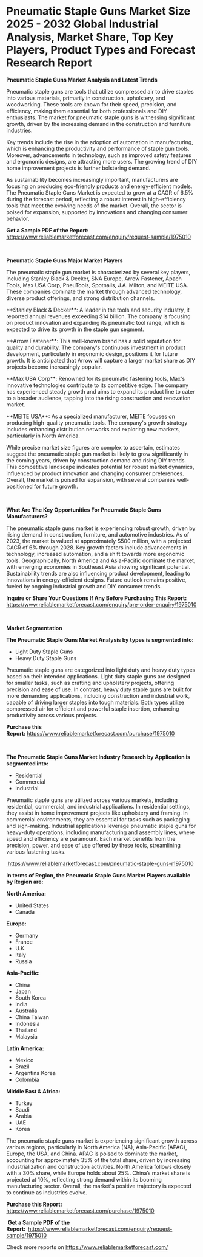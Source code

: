 <p><h1>Pneumatic Staple Guns Market Size 2025 - 2032 Global Industrial Analysis, Market Share, Top Key Players, Product Types and Forecast Research Report</h1></p><p><strong>Pneumatic Staple Guns Market Analysis and Latest Trends</strong></p>
<p><p>Pneumatic staple guns are tools that utilize compressed air to drive staples into various materials, primarily in construction, upholstery, and woodworking. These tools are known for their speed, precision, and efficiency, making them essential for both professionals and DIY enthusiasts. The market for pneumatic staple guns is witnessing significant growth, driven by the increasing demand in the construction and furniture industries. </p><p>Key trends include the rise in the adoption of automation in manufacturing, which is enhancing the productivity and performance of staple gun tools. Moreover, advancements in technology, such as improved safety features and ergonomic designs, are attracting more users. The growing trend of DIY home improvement projects is further bolstering demand. </p><p>As sustainability becomes increasingly important, manufacturers are focusing on producing eco-friendly products and energy-efficient models. The Pneumatic Staple Guns Market is expected to grow at a CAGR of 6.5% during the forecast period, reflecting a robust interest in high-efficiency tools that meet the evolving needs of the market. Overall, the sector is poised for expansion, supported by innovations and changing consumer behavior.</p></p>
<p><strong>Get a Sample PDF of the Report:&nbsp;</strong> <a href="https://www.reliablemarketforecast.com/enquiry/request-sample/1975010?utm_campaign=2393&utm_medium=2&utm_source=Github&utm_content=ia&utm_term=05042025&utm_id=pneumatic-staple-guns">https://www.reliablemarketforecast.com/enquiry/request-sample/1975010</a></p>
<p>&nbsp;</p>
<p><strong>Pneumatic Staple Guns Major Market Players</strong></p>
<p><p>The pneumatic staple gun market is characterized by several key players, including Stanley Black & Decker, SNA Europe, Arrow Fastener, Apach Tools, Max USA Corp, PneuTools, Spotnails, J.A. Milton, and MEITE USA. These companies dominate the market through advanced technology, diverse product offerings, and strong distribution channels.</p><p>**Stanley Black & Decker**: A leader in the tools and security industry, it reported annual revenues exceeding $14 billion. The company is focusing on product innovation and expanding its pneumatic tool range, which is expected to drive its growth in the staple gun segment.</p><p>**Arrow Fastener**: This well-known brand has a solid reputation for quality and durability. The company's continuous investment in product development, particularly in ergonomic design, positions it for future growth. It is anticipated that Arrow will capture a larger market share as DIY projects become increasingly popular.</p><p>**Max USA Corp**: Renowned for its pneumatic fastening tools, Max's innovative technologies contribute to its competitive edge. The company has experienced steady growth and aims to expand its product line to cater to a broader audience, tapping into the rising construction and renovation market.</p><p>**MEITE USA**: As a specialized manufacturer, MEITE focuses on producing high-quality pneumatic tools. The company's growth strategy includes enhancing distribution networks and exploring new markets, particularly in North America.</p><p>While precise market size figures are complex to ascertain, estimates suggest the pneumatic staple gun market is likely to grow significantly in the coming years, driven by construction demand and rising DIY trends. This competitive landscape indicates potential for robust market dynamics, influenced by product innovation and changing consumer preferences. Overall, the market is poised for expansion, with several companies well-positioned for future growth.</p></p>
<p>&nbsp;</p>
<p><strong>What Are The Key Opportunities For Pneumatic Staple Guns Manufacturers?</strong></p>
<p><p>The pneumatic staple guns market is experiencing robust growth, driven by rising demand in construction, furniture, and automotive industries. As of 2023, the market is valued at approximately $500 million, with a projected CAGR of 6% through 2028. Key growth factors include advancements in technology, increased automation, and a shift towards more ergonomic tools. Geographically, North America and Asia-Pacific dominate the market, with emerging economies in Southeast Asia showing significant potential. Sustainability trends are also influencing product development, leading to innovations in energy-efficient designs. Future outlook remains positive, fueled by ongoing industrial growth and DIY consumer trends.</p></p>
<p><strong>Inquire or Share Your Questions If Any Before Purchasing This Report:</strong> <a href="https://www.reliablemarketforecast.com/enquiry/pre-order-enquiry/1975010?utm_campaign=2393&utm_medium=2&utm_source=Github&utm_content=ia&utm_term=05042025&utm_id=pneumatic-staple-guns">https://www.reliablemarketforecast.com/enquiry/pre-order-enquiry/1975010</a></p>
<p>&nbsp;</p>
<p><strong>Market Segmentation</strong></p>
<p><strong>The Pneumatic Staple Guns Market Analysis by types is segmented into:</strong></p>
<p><ul><li>Light Duty Staple Guns</li><li>Heavy Duty Staple Guns</li></ul></p>
<p><p>Pneumatic staple guns are categorized into light duty and heavy duty types based on their intended applications. Light duty staple guns are designed for smaller tasks, such as crafting and upholstery projects, offering precision and ease of use. In contrast, heavy duty staple guns are built for more demanding applications, including construction and industrial work, capable of driving larger staples into tough materials. Both types utilize compressed air for efficient and powerful staple insertion, enhancing productivity across various projects.</p></p>
<p><strong>Purchase this Report:&nbsp;</strong><a href="https://www.reliablemarketforecast.com/purchase/1975010?utm_campaign=2393&utm_medium=2&utm_source=Github&utm_content=ia&utm_term=05042025&utm_id=pneumatic-staple-guns">https://www.reliablemarketforecast.com/purchase/1975010</a></p>
<p>&nbsp;</p>
<p><strong>The Pneumatic Staple Guns Market Industry Research by Application is segmented into:</strong></p>
<p><ul><li>Residential</li><li>Commercial</li><li>Industrial</li></ul></p>
<p><p>Pneumatic staple guns are utilized across various markets, including residential, commercial, and industrial applications. In residential settings, they assist in home improvement projects like upholstery and framing. In commercial environments, they are essential for tasks such as packaging and sign-making. Industrial applications leverage pneumatic staple guns for heavy-duty operations, including manufacturing and assembly lines, where speed and efficiency are paramount. Each market benefits from the precision, power, and ease of use offered by these tools, streamlining various fastening tasks.</p></p>
<p><a href="https://www.reliablemarketforecast.com/pneumatic-staple-guns-r1975010?utm_campaign=2393&utm_medium=2&utm_source=Github&utm_content=ia&utm_term=05042025&utm_id=pneumatic-staple-guns">&nbsp;https://www.reliablemarketforecast.com/pneumatic-staple-guns-r1975010</a></p>
<p><strong>In terms of Region, the Pneumatic Staple Guns Market Players available by Region are:</strong></p>
<p>
    <p> <strong> North America: </strong>
        <ul>
            <li>United States</li>
            <li>Canada</li>
        </ul>
        </p> 
    <p> <strong> Europe: </strong>
        <ul>
            <li>Germany</li>
            <li>France</li>
            <li>U.K.</li>
            <li>Italy</li>
            <li>Russia</li>
        </ul>
        </p> 
    <p> <strong> Asia-Pacific: </strong>
        <ul>
            <li>China</li>
            <li>Japan</li>
            <li>South Korea</li>
            <li>India</li>
            <li>Australia</li>
            <li>China Taiwan</li>
            <li>Indonesia</li>
            <li>Thailand</li>
            <li>Malaysia</li>
        </ul>
        </p> 
    <p> <strong> Latin America: </strong>
        <ul>
            <li>Mexico</li>
            <li>Brazil</li>
            <li>Argentina Korea</li>
            <li>Colombia</li>
        </ul>
        </p> 
    <p> <strong> Middle East & Africa: </strong>
        <ul>
            <li>Turkey</li>
            <li>Saudi</li>
            <li>Arabia</li>
            <li>UAE</li>
            <li>Korea</li>
        </ul>
    </p>
    </p>
<p><p>The pneumatic staple guns market is experiencing significant growth across various regions, particularly in North America (NA), Asia-Pacific (APAC), Europe, the USA, and China. APAC is poised to dominate the market, accounting for approximately 35% of the total share, driven by increasing industrialization and construction activities. North America follows closely with a 30% share, while Europe holds about 25%. China’s market share is projected at 10%, reflecting strong demand within its booming manufacturing sector. Overall, the market's positive trajectory is expected to continue as industries evolve.</p></p>
<p><strong>Purchase this Report: </strong><a href="https://www.reliablemarketforecast.com/purchase/1975010?utm_campaign=2393&utm_medium=2&utm_source=Github&utm_content=ia&utm_term=05042025&utm_id=pneumatic-staple-guns">https://www.reliablemarketforecast.com/purchase/1975010</a></p>
<p>&nbsp;<strong>Get a Sample PDF of the Report:&nbsp;&nbsp;</strong><a href="https://www.reliablemarketforecast.com/enquiry/request-sample/1975010?utm_campaign=2393&utm_medium=2&utm_source=Github&utm_content=ia&utm_term=05042025&utm_id=pneumatic-staple-guns">https://www.reliablemarketforecast.com/enquiry/request-sample/1975010</a></p>
<p><strong></strong></p>
<p>Check more reports on <a href="https://www.reliablemarketforecast.com/?utm_campaign=2393&utm_medium=2&utm_source=Github&utm_content=ia&utm_term=05042025&utm_id=pneumatic-staple-guns">https://www.reliablemarketforecast.com/</a></p>